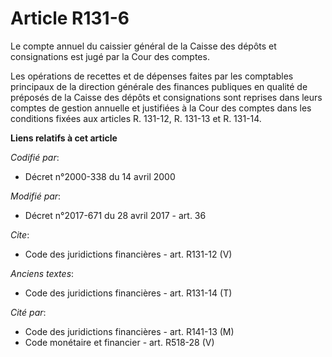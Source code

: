 # Article R131-6

Le compte annuel du caissier général de la Caisse des dépôts et consignations est jugé par la Cour des comptes. 

Les opérations de recettes et de dépenses faites par les comptables principaux de la direction générale des finances
publiques en qualité de préposés de la Caisse des dépôts et consignations sont reprises dans leurs comptes de gestion
annuelle et justifiées à la Cour des comptes dans les conditions fixées aux articles R. 131-12, R. 131-13 et R. 131-14.

**Liens relatifs à cet article**

_Codifié par_:

  - Décret n°2000-338 du 14 avril 2000

_Modifié par_:

  - Décret n°2017-671 du 28 avril 2017 - art. 36

_Cite_:

  - Code des juridictions financières - art. R131-12 (V)

_Anciens textes_:

  - Code des juridictions financières - art. R131-14 (T)

_Cité par_:

  - Code des juridictions financières - art. R141-13 (M)
  - Code monétaire et financier - art. R518-28 (V)
